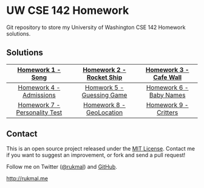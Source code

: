 # UW CSE 142 Homework

Git repository to store my University of Washington CSE 142 Homework solutions.

## Solutions

|[Homework 1 - Song](src/Song.java)|[Homework 2 - Rocket Ship](src/DrawRocket.java)|[Homework 3 - Cafe Wall](src/CafeWall.java)|
|:------:|:-------:|:------:|
|[Homework 4 - Admissions](src/Admit.java)|[Homwork 5 - Guessing Game](src/Guess.java)|[Homework 6 - Baby Names](src/Names.java)|
|[Homework 7 - Personality Test](src/Personality.java)|[Homework 8 - GeoLocation](GeoLocator/src)|[Homework 9 - Critters](Critters/src)|

## Contact

This is an open source project released under the [MIT License](LICENSE). Contact me if you want to suggest an improvement, or fork and send a pull request!

Follow me on Twitter ([@rukmal](http://twitter.com/rukmal_w)) and [GitHub](http://github.com/rukmal).

http://rukmal.me